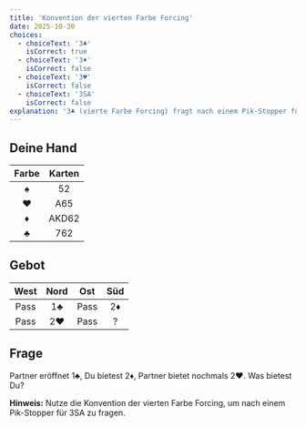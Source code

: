 ```yaml
---
title: 'Konvention der vierten Farbe Forcing'
date: 2025-10-30
choices:
  - choiceText: '3♣'
    isCorrect: true
  - choiceText: '3♦'
    isCorrect: false
  - choiceText: '3♥'
    isCorrect: false
  - choiceText: '3SA'
    isCorrect: false
explanation: '3♣ (vierte Farbe Forcing) fragt nach einem Pik-Stopper für 3SA. Konvention vierte Farbe Forcing, Frage nach Stopper.'
---
```


## Deine Hand

| Farbe | Karten |
| :---: | :----: |
|  ♠   |   52   |
|  ♥   |  A65   |
|  ♦   | AKD62  |
|  ♣   |  762   |

## Gebot

| West | Nord | Ost  | Süd |
| :--: | :--: | :--: | :-: |
| Pass | 1♣  | Pass | 2♦ |
| Pass | 2♥  | Pass |  ?  |

## Frage

Partner eröffnet 1♣, Du bietest 2♦, Partner bietet nochmals 2♥. Was bietest Du?

**Hinweis:** Nutze die Konvention der vierten Farbe Forcing, um nach einem Pik-Stopper für 3SA zu fragen.

